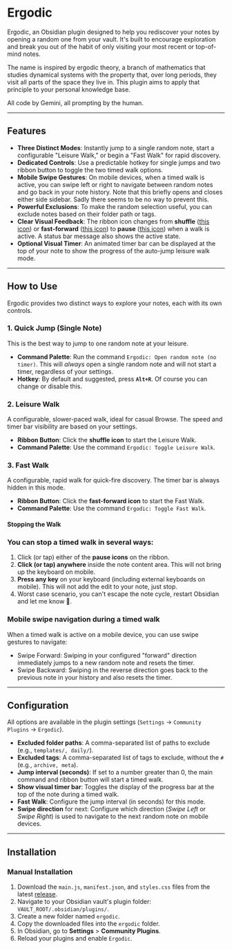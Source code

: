 # Ergodic

Ergodic, an Obsidian plugin designed to help you rediscover your notes by opening a random one from your vault. It's built to encourage exploration and break you out of the habit of only visiting your most recent or top-of-mind notes.

The name is inspired by ergodic theory, a branch of mathematics that studies dynamical systems with the property that, over long periods, they visit all parts of the space they live in. This plugin aims to apply that principle to your personal knowledge base.

All code by Gemini, all prompting by the human.

---

## Features

* **Three Distinct Modes**: Instantly jump to a single random note, start a configurable "Leisure Walk," or begin a "Fast Walk" for rapid discovery.
* **Dedicated Controls**: Use a predictable hotkey for single jumps and two ribbon button to toggle the two timed walk options.
* **Mobile Swipe Gestures**: On mobile devices, when a timed walk is active, you can swipe left or right to navigate between random notes and go back in your note history. Note that this briefly opens and closes either side sidebar. Sadly there seems to be no way to prevent this.
* **Powerful Exclusions**: To make the random selection useful, you can exclude notes based on their folder path or tags.
* **Clear Visual Feedback**: The ribbon icon changes from **shuffle** ([this icon](https://lucide.dev/icons/shuffle)) or **fast-forward** ([this icon](https://lucide.dev/icons/fast-forward)) to **pause** ([this icon](https://lucide.dev/icons/pause)) when a walk is active. A status bar message also shows the active state.
* **Optional Visual Timer**: An animated timer bar can be displayed at the top of your note to show the progress of the auto-jump leisure walk mode.

---

## How to Use

Ergodic provides two distinct ways to explore your notes, each with its own controls.

### 1. Quick Jump (Single Note)

This is the best way to jump to one random note at your leisure.

* **Command Palette**: Run the command `Ergodic: Open random note (no timer)`. This will *always* open a single random note and will not start a timer, regardless of your settings.
* **Hotkey**: By default and suggested, press **`Alt+R`**. Of course you can change or disable this.

### 2. Leisure Walk

A configurable, slower-paced walk, ideal for casual Browse. The speed and timer bar visibility are based on your settings.

* **Ribbon Button**: Click the **shuffle icon** to start the Leisure Walk.
* **Command Palette**: Use the command `Ergodic: Toggle Leisure Walk`.

### 3. Fast Walk

A configurable, rapid walk for quick-fire discovery. The timer bar is always hidden in this mode.

* **Ribbon Button**: Click the **fast-forward icon** to start the Fast Walk.
* **Command Palette**: Use the command `Ergodic: Toggle Fast Walk`.
#### Stopping the Walk

### You can stop a timed walk in several ways:

1.  Click (or tap) either of the **pause icons** on the ribbon.
2.  **Click (or tap) anywhere** inside the note content area. This will not bring up the keyboard on mobile.
3.  **Press any key** on your keyboard (including external keyboards on mobile). This will not add the edit to your note, just stop.
4. Worst case scenario, you can't escape the note cycle, restart Obsidian and let me know 😬.


### Mobile swipe navigation during a timed walk
When a timed walk is active on a mobile device, you can use swipe gestures to navigate:

* Swipe Forward: Swiping in your configured "forward" direction immediately jumps to a new random note and resets the timer.
* Swipe Backward: Swiping in the reverse direction goes back to the previous note in your history and also resets the timer.

---

## Configuration

All options are available in the plugin settings (`Settings` -> `Community Plugins` -> `Ergodic`).

* **Excluded folder paths**: A comma-separated list of paths to exclude (e.g., `templates/, daily/`).
* **Excluded tags**: A comma-separated list of tags to exclude, without the `#` (e.g., `archive, meta`).
* **Jump interval (seconds)**: If set to a number greater than 0, the main command and ribbon button will start a timed walk.
* **Show visual timer bar**: Toggles the display of the progress bar at the top of the note during a timed walk.
* **Fast Walk**: Configure the jump interval (in seconds) for this mode.
* **Swipe direction** for next: Configure which direction (_Swipe Left_ or _Swipe Right_) is used to navigate to the next random note on mobile devices.

---

## Installation

### Manual Installation

1.  Download the `main.js`, `manifest.json`, and `styles.css` files from the latest [release](https://github.com/rberenguel/obsidian-ergodic-plugin/releases).
2.  Navigate to your Obsidian vault's plugin folder: `VAULT_ROOT/.obsidian/plugins/`.
3.  Create a new folder named `ergodic`.
4.  Copy the downloaded files into the `ergodic` folder.
5.  In Obsidian, go to **Settings** > **Community Plugins**.
6.  Reload your plugins and enable `Ergodic`.
